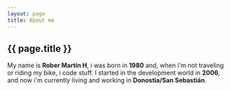 ```yaml
---
layout: page
title: About me
---
```


{{ page.title }}
----------------

My name is **Rober Martín H**, i was born in **1980** and, when i'm not traveling or riding my bike, i code stuff. I started in the development world in **2006**, and now i'm currently living and working in **Donostia/San Sebastián**.
